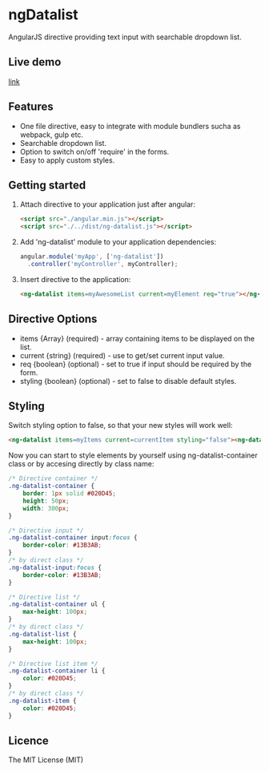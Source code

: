 ngDatalist
==========
AngularJS directive providing text input with searchable dropdown list.

## Live demo
[link](http://przemyslawhardyn.com/ng-datalist/example/)

## Features
- One file directive, easy to integrate with module bundlers sucha as webpack, gulp etc.
- Searchable dropdown list.
- Option to switch on/off 'require' in the forms.
- Easy to apply custom styles.

## Getting started
1. Attach directive to your application just after angular:
    ```html
    <script src="./angular.min.js"></script>
    <script src="./../dist/ng-datalist.js"></script>
    ```

2. Add 'ng-datalist' module to your application dependencies:
    ```javascript
    angular.module('myApp', ['ng-datalist'])
      .controller('myController', myController);
    ```

3. Insert directive to the application:
    ```html
    <ng-datalist items=myAwesomeList current=myElement req="true"></ng-datalist>
    ```

## Directive Options
- items   {Array}   (required) - array containing items to be displayed on the list.
- current {string}  (required) - use to get/set current input value.
- req     {boolean} (optional) - set to true if input should be required by the form.
- styling {boolean} (optional) - set to false to disable default styles.

## Styling
Switch styling option to false, so that your new styles will work well:
```html
<ng-datalist items=myItems current=currentItem styling="false"><ng-datalist>
```

Now you can start to style elements by yourself using ng-datalist-container class or by accesing directly by class name:
```css
/* Directive container */
.ng-datalist-container {
    border: 1px solid #020D45;
    height: 50px;
    width: 300px;
}

/* Directive input */
.ng-datalist-container input:focus {
    border-color: #13B3AB;
}
/* by direct class */
.ng-datalist-input:focus {
    border-color: #13B3AB;
}

/* Directive list */
.ng-datalist-container ul {
    max-height: 100px;
}
/* by direct class */
.ng-datalist-list {
    max-height: 100px;
}

/* Directive list item */
.ng-datalist-container li {
    color: #020D45;
}
/* by direct class */
.ng-datalist-item {
    color: #020D45;
}
```

## Licence
The MIT License (MIT)

